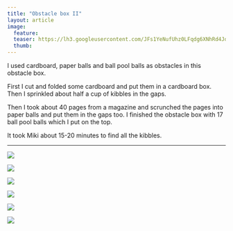 ```yaml
---
title: "Obstacle box II"
layout: article
image:
  feature:
  teaser: https://lh3.googleusercontent.com/JFs1YeNufUhz0LFqdg6XNhRd4Jd1-Dfdx_Iykd8_BVsijSYwKIgqUoJJ3dMahmnv9mDKQk8uDqyWnyYcs114_PXsZ5se_sEG55RC575elrlB3PUyLnbXaTi6px8bwH8rsBEUYbtSFkC5s4cKZyx7IRnELDYMGlqGuAmre_Hph1bAyUq2E2DVb5QhGQkYNt6jyzb31X6BajUIST_xHyHS3v_qgAm_o3nEPrpZkexJurB_D4LurG97tYtDLalM6QIkD9Lru6OoAfPNCum-NVE9quPZynNE1nEbbWaE9mcIVbgg711Be9TaRkygPcpBwtc8rP_D26pTx7x-v37aWzpaw9lS5t4ySc_uk31RLGkmu7iYETRI8mrv5onlxYjBicTeV5ynog_tyzTLur5RdIxpltC5m0jAlUBz_VfmKCWVYyojKlEq3CFeypiqLrtQO-ljuZPBN-_FX6vbEqUlTof70cvBSxQqvxgxxdGQ5C1Y_EFymmwLsPnoHyQON91iVVtqLe5Brbfn7SRtBhkU8z3ngxhGkIoI1wvuCZ5KZhdzlpyGjPPy0UAsQSDlFO4_fE5iNQo6=w245
  thumb:
---
```

I used cardboard, paper balls and ball pool balls as obstacles in this obstacle box.

First I cut and folded some cardboard and put them in a cardboard box. Then I sprinkled about half a cup of kibbles in the gaps.

Then I took about 40 pages from a magazine and scrunched the pages into paper balls and put them in the gaps too. I finished the obstacle box with 17 ball pool balls which I put on the top.

It took Miki about 15-20 minutes to find all the kibbles.

---

[![](https://lh3.googleusercontent.com/DN-F-mi3oam1dsR73Mkg9Nkx_PjOAxfpM2UcDhowuZMx1DlXloSLJW7ObZET7lAxqu_rfxFYyZy0fBZEaHwU2Xfo-wChBBBPIPGqrNYzrJPa34ICM-TjKXc90UEA81sO17MHwrEx2mdgKl47ewKXIwfsLRXT6GNt6hLlCwlCTr_ovpYhdOpIz6mSQIvUrXy89HXuYQlSIaZH1-J50JLuO0JX3nt7qa0v0NtGTd80RV41keUCi_kQn0lqJEVfZmfew6YFQtHnQoqKM1Mf46ZrDkDf_d_xD5rKrEBGbXs8P1FBWtxDdmwhR5GTjbUmz_EoQ-D4vMTwrSmyY7ue0kL0vTxnu3NX-w1WkoDMhg_KIBTXv36U8fkjxEiVkfSN0EEaZ2VxaqWuFSnjGwwiS3hlKUc9SlNd4wkEiKNmWALzD6QeSThVZPwlXThCzqCDQWOEqb7cHElIJukEOZ7pnkqfg-0Ismsg_Tn5YcmeJTJUNz-6IITFeRy-yT_hAr5eNn2vK2V2l_y_zq4O-gjVP-eLMmTKDRV7r2LUX9-ymG3txfq9gPXJ83iqoDkrre06N_irKijc=w800)](https://lh3.googleusercontent.com/DN-F-mi3oam1dsR73Mkg9Nkx_PjOAxfpM2UcDhowuZMx1DlXloSLJW7ObZET7lAxqu_rfxFYyZy0fBZEaHwU2Xfo-wChBBBPIPGqrNYzrJPa34ICM-TjKXc90UEA81sO17MHwrEx2mdgKl47ewKXIwfsLRXT6GNt6hLlCwlCTr_ovpYhdOpIz6mSQIvUrXy89HXuYQlSIaZH1-J50JLuO0JX3nt7qa0v0NtGTd80RV41keUCi_kQn0lqJEVfZmfew6YFQtHnQoqKM1Mf46ZrDkDf_d_xD5rKrEBGbXs8P1FBWtxDdmwhR5GTjbUmz_EoQ-D4vMTwrSmyY7ue0kL0vTxnu3NX-w1WkoDMhg_KIBTXv36U8fkjxEiVkfSN0EEaZ2VxaqWuFSnjGwwiS3hlKUc9SlNd4wkEiKNmWALzD6QeSThVZPwlXThCzqCDQWOEqb7cHElIJukEOZ7pnkqfg-0Ismsg_Tn5YcmeJTJUNz-6IITFeRy-yT_hAr5eNn2vK2V2l_y_zq4O-gjVP-eLMmTKDRV7r2LUX9-ymG3txfq9gPXJ83iqoDkrre06N_irKijc=s0)

[![](https://lh3.googleusercontent.com/o3KSbKDnw3anLwEL-WOx1GE9Dcj0hgjQwoykLE9vij6_xTWN42uO-RpnMBD86dQgpxjHPOZ8JUCgjj2SVxrN5J4_oxHkyLgQQVMW-HVZJjLv_WqVm3rkpmc_23G1AC6e0aa-M5kWmkZP4I36iN0NwA3TU-QmyFqlqCCJ7aiTruMiqRHKWggUWXHqyA_E1fZ1VDyVuppBX2m9Q2y2U_2aUTPXPklouZuYep2TKrVSofowgf4HbchjwYdsdUnXZD_MkofD0WaaioqpQd4giMenLDfpcq64yblCOtSiJaitbsBgMoJj7mY_oYW7VbuLdxScIlUjZUiseA3QneLARhfLpNvBQc2Ooo7yXWsXbC558HjA0WdQI20TXjUlJnNDFl1tsFMZG-0yDYQJo_6GqV_KYJvGKuMwmKed99Mejayki1DD5Sv_64FpyeoBpm-nS0QGFNK9Gwxqq1OQ5dmYcYGRIhpHQgeLG3Ev52yIVezCOmw5xhtG8RCwRNUTvUW9ruR5_3KYnKBMFQvffFO6ilVCf_34XjqVxO-2HM9eL6cy_hhpJiKJgK8pP-V2pR1KJMLNzSzr=w800)](https://lh3.googleusercontent.com/o3KSbKDnw3anLwEL-WOx1GE9Dcj0hgjQwoykLE9vij6_xTWN42uO-RpnMBD86dQgpxjHPOZ8JUCgjj2SVxrN5J4_oxHkyLgQQVMW-HVZJjLv_WqVm3rkpmc_23G1AC6e0aa-M5kWmkZP4I36iN0NwA3TU-QmyFqlqCCJ7aiTruMiqRHKWggUWXHqyA_E1fZ1VDyVuppBX2m9Q2y2U_2aUTPXPklouZuYep2TKrVSofowgf4HbchjwYdsdUnXZD_MkofD0WaaioqpQd4giMenLDfpcq64yblCOtSiJaitbsBgMoJj7mY_oYW7VbuLdxScIlUjZUiseA3QneLARhfLpNvBQc2Ooo7yXWsXbC558HjA0WdQI20TXjUlJnNDFl1tsFMZG-0yDYQJo_6GqV_KYJvGKuMwmKed99Mejayki1DD5Sv_64FpyeoBpm-nS0QGFNK9Gwxqq1OQ5dmYcYGRIhpHQgeLG3Ev52yIVezCOmw5xhtG8RCwRNUTvUW9ruR5_3KYnKBMFQvffFO6ilVCf_34XjqVxO-2HM9eL6cy_hhpJiKJgK8pP-V2pR1KJMLNzSzr=s0)

[![](https://lh3.googleusercontent.com/oils1PXWHZv21nKC5IX7ae1bbocPCrNvB03uRcVMFvJGzmoUZtyCyeN_tRocqzJyjBXb9jo-pBXn4fZHgRWiCpY4IYgoQa66-gjS9fgksGlJffQSPcKA0gXUVD2PlUU3YX6uZ_rxinjJBCepAumDiT48rORSYLMcg6gkdBq6lsB-HG79dvMaFYuEOVDlSrXyBXqNonRp94V798yT_hFtWlNFiCuQ3k3fu5gsXf6Btg0O3ggK_dgaSCO8T8m6tcBSzlBulH2FL4iBJ2HTqXet7xzo5raxU7MBxsW_EjSD9ey71WGDRCgvAvymyQ4ws5IggiclLY3XeKJEAwYjT1eRsfUVar2d5ZNmKbk6i0TGng9XQWJ6oTXnh2yhpnPb79-gqXq7dyd4sjgeoEhoXM6If7LXCh6Hn-AO0KBd2jsP2MVk_fxRWZzsZZhpmYhXIiPsiHPth9PI-WnXGs7GrLXJX68eciUA9Og0aGqGvSnkH7vM1nKJMmSRr73aF2EX7Lf3zfm8rqLrlZcXwM7XcTxnoUyeRXsB0VX_UnD5ivTEYp_kpMFCYuQr9qdKqxkaZ0XWavUO=w800)](https://lh3.googleusercontent.com/oils1PXWHZv21nKC5IX7ae1bbocPCrNvB03uRcVMFvJGzmoUZtyCyeN_tRocqzJyjBXb9jo-pBXn4fZHgRWiCpY4IYgoQa66-gjS9fgksGlJffQSPcKA0gXUVD2PlUU3YX6uZ_rxinjJBCepAumDiT48rORSYLMcg6gkdBq6lsB-HG79dvMaFYuEOVDlSrXyBXqNonRp94V798yT_hFtWlNFiCuQ3k3fu5gsXf6Btg0O3ggK_dgaSCO8T8m6tcBSzlBulH2FL4iBJ2HTqXet7xzo5raxU7MBxsW_EjSD9ey71WGDRCgvAvymyQ4ws5IggiclLY3XeKJEAwYjT1eRsfUVar2d5ZNmKbk6i0TGng9XQWJ6oTXnh2yhpnPb79-gqXq7dyd4sjgeoEhoXM6If7LXCh6Hn-AO0KBd2jsP2MVk_fxRWZzsZZhpmYhXIiPsiHPth9PI-WnXGs7GrLXJX68eciUA9Og0aGqGvSnkH7vM1nKJMmSRr73aF2EX7Lf3zfm8rqLrlZcXwM7XcTxnoUyeRXsB0VX_UnD5ivTEYp_kpMFCYuQr9qdKqxkaZ0XWavUO=s0)

[![](https://lh3.googleusercontent.com/mIX_UMjNvqeN0wWntLbAGXuR-bYKuYHRqFLuJvP5SkjAIpnLpmA2Caxt70RTZHmHNAT1O4jqaCGX3BPy3emol85ZjYOAmlw3qUrt0tamMTcFH_2m54nnuFMhltHySTEFvNkEqaakSNeaMDefLeRb9ej8n4EpQ1Jx5_mrUn2S3aODXUGCrNkQb2aa7rIU4AZ3kyeNBD1_UUr4QDo6tlWtyusXBfzAIB9aMx_ISfQKdgQVbVAI76nPf31IkSh3DEX7a6NAARtcxJYaB4iQMKWsdro6VJ6zpJPmUVaRDFlc5hdWDP0NE7fUGyxw272ZoyXPmKrFNrM2377pgvQGLa6BrrG_WqeYAD2nY-z5XXhZSZPQZ6YRWW-ybxKs3nLyA17OZocd3zHgZeT8AterCLmuWDAyLauwunzukbX52tswuXUOuk1x60HI6lRrxaEoHpEsHnPCCgT8PP7wIIKHYDIrX0B49wjmui_FyhNQeN43iW9b9NXo2pCebV4XDvq3gc3Yglgys0vCp-WlX-UHqZ65aD-P0_DuFCXAE3NF1Ie-BLW4qQ7yq_ZfPiq8ZCuPOx9-UkUE=w800)](https://lh3.googleusercontent.com/mIX_UMjNvqeN0wWntLbAGXuR-bYKuYHRqFLuJvP5SkjAIpnLpmA2Caxt70RTZHmHNAT1O4jqaCGX3BPy3emol85ZjYOAmlw3qUrt0tamMTcFH_2m54nnuFMhltHySTEFvNkEqaakSNeaMDefLeRb9ej8n4EpQ1Jx5_mrUn2S3aODXUGCrNkQb2aa7rIU4AZ3kyeNBD1_UUr4QDo6tlWtyusXBfzAIB9aMx_ISfQKdgQVbVAI76nPf31IkSh3DEX7a6NAARtcxJYaB4iQMKWsdro6VJ6zpJPmUVaRDFlc5hdWDP0NE7fUGyxw272ZoyXPmKrFNrM2377pgvQGLa6BrrG_WqeYAD2nY-z5XXhZSZPQZ6YRWW-ybxKs3nLyA17OZocd3zHgZeT8AterCLmuWDAyLauwunzukbX52tswuXUOuk1x60HI6lRrxaEoHpEsHnPCCgT8PP7wIIKHYDIrX0B49wjmui_FyhNQeN43iW9b9NXo2pCebV4XDvq3gc3Yglgys0vCp-WlX-UHqZ65aD-P0_DuFCXAE3NF1Ie-BLW4qQ7yq_ZfPiq8ZCuPOx9-UkUE=s0)

[![](https://lh3.googleusercontent.com/5P68fhvU77vsbNl38SJVbKoVKIJKswF4eNojHgc-A4UI_QXoA8tOKTjsmZx8o2HaVeFxl7LihU0Ly07GJxopJCu8Zk7VnSwWHCZ4wk01BLaeHY6CwdpS1E0A776NdxjIf5VsiZIQrJF0qMAR6G_qo5JZuOQa-D-aVfVbGHlvjpd9WmuYfVKiPh358g8fjP2tH5vgmUuhSsvweL4u95P0w7F_PekSgCjomSusfbsmMsBc8FVqU_lOCEAF3dqP4xh9iA_SnJE29KPgMxEY3POgSedtSDnvdS9rIUMa5rurCH465EZmxW45iLVEgEvDMggJHKJglpNhLNTdDjTtZYhZtbslE3pnucyn53rrJPKRrUyKLHRbLfI70rcsMRlhfWHh_KGjbl-Y0ZPi9pdvlhfjUUPPAWT-yANkGd5BBe282OzICPtw6P-B2-jPeOcKFAiHYZRzKsMWdle-wpLoMyBSY7bZk3XWoEvSGzQPJmpF8IB3eXNHh_BiZbiBMzVxpM5N4pQlX72CjcywGArqKCzEhmSGKR30-A46wnQZY_8nuSjoobTlzTvaxnUj4CHaQ0fZlz5y=w800)](https://lh3.googleusercontent.com/5P68fhvU77vsbNl38SJVbKoVKIJKswF4eNojHgc-A4UI_QXoA8tOKTjsmZx8o2HaVeFxl7LihU0Ly07GJxopJCu8Zk7VnSwWHCZ4wk01BLaeHY6CwdpS1E0A776NdxjIf5VsiZIQrJF0qMAR6G_qo5JZuOQa-D-aVfVbGHlvjpd9WmuYfVKiPh358g8fjP2tH5vgmUuhSsvweL4u95P0w7F_PekSgCjomSusfbsmMsBc8FVqU_lOCEAF3dqP4xh9iA_SnJE29KPgMxEY3POgSedtSDnvdS9rIUMa5rurCH465EZmxW45iLVEgEvDMggJHKJglpNhLNTdDjTtZYhZtbslE3pnucyn53rrJPKRrUyKLHRbLfI70rcsMRlhfWHh_KGjbl-Y0ZPi9pdvlhfjUUPPAWT-yANkGd5BBe282OzICPtw6P-B2-jPeOcKFAiHYZRzKsMWdle-wpLoMyBSY7bZk3XWoEvSGzQPJmpF8IB3eXNHh_BiZbiBMzVxpM5N4pQlX72CjcywGArqKCzEhmSGKR30-A46wnQZY_8nuSjoobTlzTvaxnUj4CHaQ0fZlz5y=s0)

[![](https://lh3.googleusercontent.com/UvyfgEtN8MCAcWEw8fluQnY_oT6mIrGazmvcwTVFaPAem3vocug_XZCc45sVKwRB1CRz9yp2AvKQIMUAfNG3pT8un8X0ZoOKanoJp_A2IHWDPYjrcIi53-rML6v_37EisKeNC6Y91mu8RcmQJJiwCq3CmMxXT558lIGBEHqAopWf76DYRq5cVx4LPkCVQzylGpYF8Q-zSYwKbQEjWEPsWFY9P1ixmFCkJtrh9upQAvBAscYSPlkr1x_iGdPvnE6hxKBY2L3j28wlaCdBc7a9yojrheZX2HujlHjei0KTa6IkVTobNI33qIeeuIAAvT0IybXB1pdAxdWxr9xE5f8_nPAYzqql0UdKFs3KZNrzleIXNYJVYuY2y7l2mvI8GHEn8kMP0apIJoI556_BtETC4FYqwMoqK_8s-fk7OFosR8q5jUYjTWXdXQm3YyzTuDV6PxLY-kiuYPY6rRcHLVaWPFADh5tqYd7QbAotNlqsaarTc_ZhOYeDaJ6MnQHHLk2iLcUPH8JqxqG2j_dIS_8wTfAzBr-AT1OA862fTfynTvuYLL0mEGoQaalD8KmzT0YDnKQR=w800)](https://lh3.googleusercontent.com/UvyfgEtN8MCAcWEw8fluQnY_oT6mIrGazmvcwTVFaPAem3vocug_XZCc45sVKwRB1CRz9yp2AvKQIMUAfNG3pT8un8X0ZoOKanoJp_A2IHWDPYjrcIi53-rML6v_37EisKeNC6Y91mu8RcmQJJiwCq3CmMxXT558lIGBEHqAopWf76DYRq5cVx4LPkCVQzylGpYF8Q-zSYwKbQEjWEPsWFY9P1ixmFCkJtrh9upQAvBAscYSPlkr1x_iGdPvnE6hxKBY2L3j28wlaCdBc7a9yojrheZX2HujlHjei0KTa6IkVTobNI33qIeeuIAAvT0IybXB1pdAxdWxr9xE5f8_nPAYzqql0UdKFs3KZNrzleIXNYJVYuY2y7l2mvI8GHEn8kMP0apIJoI556_BtETC4FYqwMoqK_8s-fk7OFosR8q5jUYjTWXdXQm3YyzTuDV6PxLY-kiuYPY6rRcHLVaWPFADh5tqYd7QbAotNlqsaarTc_ZhOYeDaJ6MnQHHLk2iLcUPH8JqxqG2j_dIS_8wTfAzBr-AT1OA862fTfynTvuYLL0mEGoQaalD8KmzT0YDnKQR=s0)
